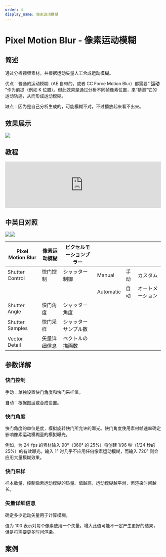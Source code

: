 ```yaml
---
order: 4
display_name: 像素运动模糊
---
```


# Pixel Motion Blur - 像素运动模糊

## 简述

通过分析视频素材，并根据运动矢量人工合成运动模糊。

优点：普通的运动模糊（AE 自带的，或者 CC Force Motion Blur）都需要“ **运动**
”作为前提（例如 K 位置）。但此效果是通过分析不同帧像素位置，来“猜测”它的运动轨迹，从而形成运动模糊。

缺点：因为是自己分析生成的，可能模糊不对，不过播放起来看不出来。

## 效果展示

![](https://cdn.yuelili.com/20220102105922.png)

## 教程

<iframe src="https://player.bilibili.com/player.html?bvid=BV1e34y1X7Vj&page=120&high_quality=1" width="100%" allowfullscreen="allowfullscreen" frameborder="0"></iframe>

## 中英日对照

![](https://cdn.yuelili.com/20220102105030.png)![](https://cdn.yuelili.com/20220102105036.png)

| Pixel Motion Blur | 像素运动模糊 | ピクセルモーションブラー |           |      |                  |
| ----------------- | ------------ | ------------------------ | --------- | ---- | ---------------- |
| Shutter Control   | 快门控制     | シャッター制御           | Manual    | 手动 | カスタム         |
|                   |              |                          | Automatic | 自动 | オートメーション |
| Shutter Angle     | 快门角度     | シャッター角度           |           |      |                  |
| Shutter Samples   | 快门采样     | シャッターサンプル数     |           |      |                  |
| Vector Detail     | 矢量详细信息 | ベクトルの描画数         |           |      |                  |

## 参数详解

### 快门控制

手动：单独设置快门角度和快门采样值。

自动：根据图层或合成设置。

### 快门角度

快门角度的单位是度，模拟旋转快门所允许的曝光。快门角度使用素材帧速率确定影响像素运动模糊量的模拟曝光。

例如，为 24-fps 的素材输入 90°（360° 的 25%）将创建 1/96 秒（1/24 秒的 25%）的有效曝光。输入
1° 时几乎不应用任何像素运动模糊，而输入 720° 则会应用大量模糊效果。

### 快门采样

样本数量，控制像素运动模糊的质量。值越高，运动模糊越平滑，但渲染时间越长。

### 矢量详细信息

确定多少运动矢量用于计算模糊。

值为 100 表示对每个像素使用一个矢量。增大此值可能不一定产生更好的结果，但是将需要更多时间渲染。

## 案例
